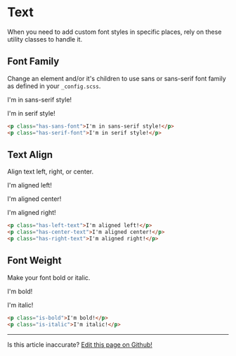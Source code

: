 # Text

When you need to add custom font styles in specific places, rely on these utility classes to handle it.

## Font Family

Change an element and/or it's children to use sans or sans-serif font family as defined in your `_config.scss`.

<p class="filler has-padding has-sans-font">I'm in sans-serif style!</p>
<p class="filler has-padding has-serif-font">I'm in serif style!</p>

```html
<p class="has-sans-font">I'm in sans-serif style!</p>
<p class="has-serif-font">I'm in serif style!</p>
```

## Text Align

Align text left, right, or center.

<p class="filler has-padding has-left-text">I'm aligned left!</p>
<p class="filler has-padding has-center-text">I'm aligned center!</p>
<p class="filler has-padding has-right-text">I'm aligned right!</p>

```html
<p class="has-left-text">I'm aligned left!</p>
<p class="has-center-text">I'm aligned center!</p>
<p class="has-right-text">I'm aligned right!</p>
```

## Font Weight

Make your font bold or italic.

<p class="filler has-padding is-bold">I'm bold!</p>
<p class="filler has-padding is-italic">I'm italic!</p>

```html
<p class="is-bold">I'm bold!</p>
<p class="is-italic">I'm italic!</p>
```

<hr />
<p class="has-right-text">Is this article inaccurate? <a href="https://github.com/geotrev/undernet/tree/master/docs/text.md">Edit this page on Github!</a></p>
